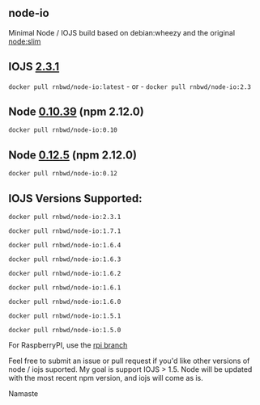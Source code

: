 node-io
----

Minimal Node / IOJS build based on debian:wheezy and the original [node:slim](https://github.com/docker-library/node/blob/master/0.10/slim/Dockerfile)

## IOJS [2.3.1](https://github.com/nodejs/io.js/blob/master/CHANGELOG.md)

`docker pull rnbwd/node-io:latest` - or - `docker pull rnbwd/node-io:2.3`

## Node [0.10.39](http://blog.nodejs.org/2015/03/23/node-v0-10-38-maintenance/) (npm 2.12.0)

`docker pull rnbwd/node-io:0.10`

## Node [0.12.5](http://blog.nodejs.org/2015/03/31/node-v0-12-2-stable/) (npm 2.12.0)

`docker pull rnbwd/node-io:0.12`

## IOJS Versions Supported:

`docker pull rnbwd/node-io:2.3.1`

`docker pull rnbwd/node-io:1.7.1`

`docker pull rnbwd/node-io:1.6.4`

`docker pull rnbwd/node-io:1.6.3`

`docker pull rnbwd/node-io:1.6.2`

`docker pull rnbwd/node-io:1.6.1`

`docker pull rnbwd/node-io:1.6.0`

`docker pull rnbwd/node-io:1.5.1`

`docker pull rnbwd/node-io:1.5.0`

For RaspberryPI, use the [rpi branch](https://github.com/RnbWd/node-io/tree/rpi)

Feel free to submit an issue or pull request if you'd like other versions of node / iojs suported. My goal is support IOJS > 1.5. Node will be updated with the most recent npm version, and iojs will come as is.

Namaste
